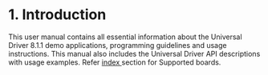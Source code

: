 # 1.	Introduction

This user manual contains all essential information about the Universal Driver 8.1.1 demo applications, programming guidelines and usage instructions. This manual also includes the Universal Driver API descriptions with usage examples. Refer [index ](../untitled/)section for Supported boards.


